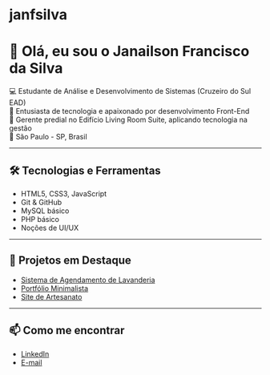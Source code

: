 # janfsilva
# 👋 Olá, eu sou o Janailson Francisco da Silva

💻 Estudante de Análise e Desenvolvimento de Sistemas (Cruzeiro do Sul EAD)  
🚀 Entusiasta de tecnologia e apaixonado por desenvolvimento Front-End  
🏢 Gerente predial no Edifício Living Room Suite, aplicando tecnologia na gestão  
📍 São Paulo - SP, Brasil

---

## 🛠 Tecnologias e Ferramentas
- HTML5, CSS3, JavaScript
- Git & GitHub
- MySQL básico
- PHP básico
- Noções de UI/UX

---

## 📌 Projetos em Destaque
- [Sistema de Agendamento de Lavanderia](link-do-repositório)
- [Portfólio Minimalista](link-do-repositório)
- [Site de Artesanato](link-do-repositório)

---

## 📫 Como me encontrar
- [LinkedIn](https://www.linkedin.com/in/janailson-f-silva-45878272?)
- [E-mail](mailto:janailsonfsilva2@gmail.com)
